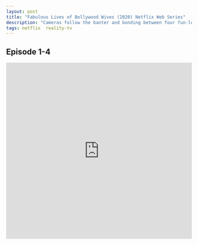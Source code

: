 ```yaml
---
layout: post
title: "Fabulous Lives of Bollywood Wives (2020) Netflix Web Series"
description: "Cameras follow the banter and bonding between four fun-loving women from Bollywoods inner circle as they juggle professions, family and friendship. "
tags: netflix  reality-tv
---
```


## Episode 1-4

<div class="responsive-container">
<iframe src="https://drive.google.com/file/d/1cgJ_UuEiUkZdG-a88Z6_7MnqSgxUxqTO/preview" frameborder="0" marginwidth="0" marginheight="0" scrolling="NO" width="100%" height="480" allowfullscreen></iframe>
<div style="width: 80px; height: 80px; position: absolute; opacity: 0; right: 0px; top: 0px;"> </div></div>